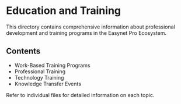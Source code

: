 # Education and Training

This directory contains comprehensive information about professional development and training programs in the Easynet Pro Ecosystem.

## Contents

- Work-Based Training Programs
- Professional Training
- Technology Training
- Knowledge Transfer Events

Refer to individual files for detailed information on each topic.
